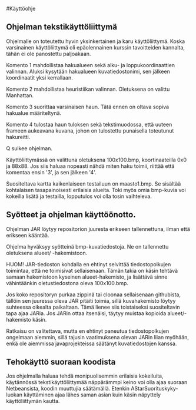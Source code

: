 #Käyttöohje

## Ohjelman tekstikäyttöliittymä

Ohjelmalle on toteutettu hyvin yksinkertainen ja karu käyttöliittymä. Koska varsinainen käyttöliittymä oli epäolennainen kurssin tavoitteiden kannalta, tähän ei ole panostettu paljoakaan. 

Komento 1 mahdollistaa hakualueen sekä alku- ja loppukoordinaattien valinnan. Aluksi kysytään hakualueen kuvatiedostonimi, sen jälkeen koordinaatit yksi kerrallaan.

Komento 2 mahdollistaa heuristiikan valinnan. Oletuksena on valittu Manhattan.

Komento 3 suorittaa varsinaisen haun. Tätä ennen on oltava sopiva hakualue määriteltynä.

Komento 4 tulostaa haun tuloksen sekä tekstimuodossa, että uuteen frameen aukeavana kuvana, johon on tulostettu punaisella toteutunut hakureitti.

Q sulkee ohjelman.

Käyttöliittymässä on valittuna oletuksena 100x100.bmp, koortinaateilla 0x0 ja 88x88. Jos siis haluaa nopeasti nähdä miten haku toimii, riittää että komentaa ensin '3', ja sen jälkeen '4'.

Suositeltava kartta kaikenlaiseen testailuun on maasto1.bmp. Se sisältää kohtalaisen tasapainoisesti erilaisia alueita. Toki myös omia bmp-kuvia voi kokeilla lisätä ja testailla, lopputulos voi olla tosin vaihteleva.

## Syötteet ja ohjelman käyttöönotto.

Ohjelman JAR löytyy repositorion juuresta erikseen tallennettuna, ilman että erikseen kääntää.

Ohjelma hyväksyy syötteinä bmp-kuvatiedostoja. Ne on tallennettu oletuksena alueet/ -hakemistoon.

HUOM! JAR-tiedoston kohdalla en ehtinyt selvittää tiedostopolkujen toimintaa, että ne toimisivat sellaisenaan. Tämän takia on käsin tehtävä samaan hakemistoon kyseinen alueet-hakemisto, ja lisättävä sinne vähintäänkin oletustiedostona oleva 100x100.bmp.

Jos koko repositoryn purkaa zippinä tai cloonaa sellaisenaan githubista, tällöin sen juuressa oleva JAR pitäiti toimia, sillä kuvahakemisto löytyy suhteessa oikealta paikaltaan. Tämä lienee siis toistaiseksi suositeltavin tapa ajaa JARia. Jos JARin ottaa itsenäisi, täytyy muistaa kopioida alueet/-hakemisto käsin.

Ratkaisu on valitettava, mutta en ehtinyt paneutua tiedostopolkujen ongelmaan aiemmin, sillä tajusin vaatimuksena olevan JARin liian myöhään, enkä ole aiemmissa javaprojekteissa säätänyt kuvatiedostojen kanssa.

## Tehokäyttö suoraan koodista

Jos ohjelmalla haluaa tehdä monipuolisemmin erilaisia kokeiluita, käytännössä tekstikäyttöliittymää näppärämmpi keino voi olla ajaa suoraan Netbeansista, koodin muuttujia säätämällä. Etenkin AStarSuorituskyky-luokan käyttäminen ajaa lähes saman asian kuin käsin näpyttely käyttöliittymän kautta.
